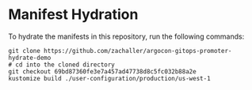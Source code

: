 # Manifest Hydration

To hydrate the manifests in this repository, run the following commands:

```shell
git clone https://github.com/zachaller/argocon-gitops-promoter-hydrate-demo
# cd into the cloned directory
git checkout 69bd87360fe3e7a457ad47738d8c5fc032b88a2e
kustomize build ./user-configuration/production/us-west-1
```
